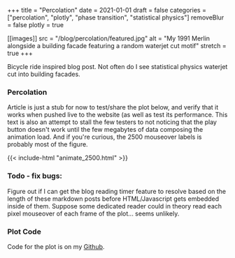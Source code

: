 +++
title = "Percolation"
date = 2021-01-01
draft = false
categories = ["percolation", "plotly", "phase transition", "statistical physics"]
removeBlur = false
plotly = true

[[images]]
 src = "/blog/percolation/featured.jpg"
 alt = "My 1991 Merlin alongside a building facade featuring a random waterjet cut motif"
 stretch = true
+++

Bicycle ride inspired blog post.  Not often do I see statistical physics waterjet cut into building facades.

<!--more-->

### Percolation

Article is just a stub for now to test/share the plot below, and verify that it works when pushed live to the website (as well as test its performance.  This text is also an attempt to stall the few testers to not noticing that the play button doesn't work until the few megabytes of data composing the animation load.  And if you're curious, the 2500 mouseover labels is probably most of the figure.

{{< include-html "animate_2500.html" >}}

### Todo - fix bugs:

Figure out if I can get the blog reading timer feature to resolve based on the length of these markdown posts before HTML/Javascript gets embedded inside of them.  Suppose some dedicated reader could in theory read each pixel mouseover of each frame of the plot... seems unlikely.

### Plot Code

Code for the plot is on my [Github](https://github.com/newmanrs/blog/blob/main/content/blog/percolation/percolation.py).
